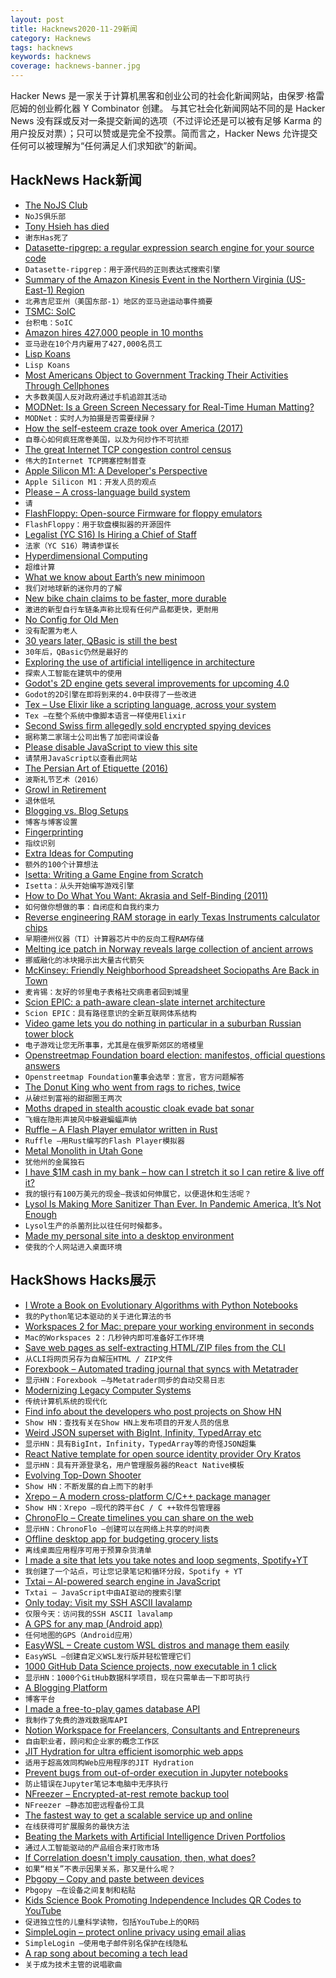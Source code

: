 ```yaml
---
layout: post
title: Hacknews2020-11-29新闻
category: Hacknews
tags: hacknews
keywords: hacknews
coverage: hacknews-banner.jpg
---
```


Hacker News 是一家关于计算机黑客和创业公司的社会化新闻网站，由保罗·格雷厄姆的创业孵化器 Y Combinator 创建。
与其它社会化新闻网站不同的是 Hacker News 没有踩或反对一条提交新闻的选项（不过评论还是可以被有足够 Karma 的用户投反对票）；只可以赞或是完全不投票。简而言之，Hacker News 允许提交任何可以被理解为“任何满足人们求知欲”的新闻。

## HackNews Hack新闻


- [The NoJS Club](https://nojs.club/)
- `NoJS俱乐部`
- [Tony Hsieh has died](https://www.yahoo.com/lifestyle/tony-hsieh-zappos-luminary-revolutionized-045239863.html)
- `谢东Has死了`
- [Datasette-ripgrep: a regular expression search engine for your source code](https://simonwillison.net/2020/Nov/28/datasette-ripgrep/)
- `Datasette-ripgrep：用于源代码的正则表达式搜索引擎`
- [Summary of the Amazon Kinesis Event in the Northern Virginia (US-East-1) Region](https://aws.amazon.com/message/11201/)
- `北弗吉尼亚州（美国东部-1）地区的亚马逊运动事件摘要`
- [TSMC: SoIC](https://3dfabric.tsmc.com/english/dedicatedFoundry/technology/SoIC.htm)
- `台积电：SoIC`
- [Amazon hires 427,000 people in 10 months](https://www.nytimes.com/2020/11/27/technology/pushed-by-pandemic-amazon-goes-on-a-hiring-spree-without-equal.html)
- `亚马逊在10个月内雇用了427,000名员工`
- [Lisp Koans](https://github.com/google/lisp-koans)
- `Lisp Koans`
- [Most Americans Object to Government Tracking Their Activities Through Cellphones](https://www.wsj.com/articles/most-americans-object-to-government-tracking-of-their-activities-through-cellphones-11606305601)
- `大多数美国人反对政府通过手机追踪其活动`
- [MODNet: Is a Green Screen Necessary for Real-Time Human Matting?](https://github.com/ZHKKKe/MODNet)
- `MODNet：实时人为拍摄是否需要绿屏？`
- [How the self-esteem craze took over America (2017)](https://www.thecut.com/2017/05/self-esteem-grit-do-they-really-help.html)
- `自尊心如何疯狂席卷美国，以及为何炒作不可抗拒`
- [The great Internet TCP congestion control census](https://datatracker.ietf.org/meeting/109/materials/slides-109-iccrg-the-great-internet-tcp-congestion-control-census-00)
- `伟大的Internet TCP拥塞控制普查`
- [Apple Silicon M1: A Developer's Perspective](https://steipete.com/posts/apple-silicon-m1-a-developer-perspective/)
- `Apple Silicon M1：开发人员的观点`
- [Please – A cross-language build system](https://please.build/)
- `请`
- [FlashFloppy: Open-source Firmware for floppy emulators](https://github.com/keirf/FlashFloppy/wiki)
- `FlashFloppy：用于软盘模拟器的开源固件`
- [Legalist (YC S16) Is Hiring a Chief of Staff](https://angel.co/company/legalist/jobs/1028587-chief-of-staff)
- `法家（YC S16）聘请参谋长`
- [Hyperdimensional Computing](https://github.com/HyperdimensionalComputing/collection)
- `超维计算`
- [What we know about Earth’s new minimoon](https://www.universetoday.com/148911/heres-what-we-know-about-earths-new-minimoon/)
- `我们对地球新的迷你月的了解`
- [New bike chain claims to be faster, more durable](https://cyclingtips.com/2020/11/new-motion-labs-dual-engagement-chain/)
- `激进的新型自行车链条声称比现有任何产品都更快，更耐用`
- [No Config for Old Men](https://datagubbe.se/noconf/)
- `没有配置为老人`
- [30 years later, QBasic is still the best](http://www.nicolasbize.com/blog/30-years-later-qbasic-is-still-the-best/)
- `30年后，QBasic仍然是最好的`
- [Exploring the use of artificial intelligence in architecture](https://techxplore.com/news/2020-11-exploring-artificial-intelligence-architecture.html)
- `探索人工智能在建筑中的使用`
- [Godot's 2D engine gets several improvements for upcoming 4.0](https://godotengine.org/article/godots-2d-engine-gets-several-improvements-upcoming-40)
- `Godot的2D引擎在即将到来的4.0中获得了一些改进`
- [Tex – Use Elixir like a scripting language, across your system](https://github.com/doawoo/tex)
- `Tex –在整个系统中像脚本语言一样使用Elixir`
- [Second Swiss firm allegedly sold encrypted spying devices](https://www.swissinfo.ch/eng/second-swiss-firm-allegedly-sold-encrypted-spying-devices/46186432)
- `据称第二家瑞士公司出售了加密间谍设备`
- [Please disable JavaScript to view this site](https://heydonworks.com/)
- `请禁用JavaScript以查看此网站`
- [The Persian Art of Etiquette (2016)](http://www.bbc.com/travel/story/20161104-the-persian-art-of-etiquette)
- `波斯礼节艺术（2016）`
- [Growl in Retirement](http://336699.org/GrowlRetirement)
- `退休低吼`
- [Blogging vs. Blog Setups](https://rakhim.org/honestly-undefined/19/)
- `博客与博客设置`
- [Fingerprinting](https://wiki.mozilla.org/Fingerprinting)
- `指纹识别`
- [Extra Ideas for Computing](https://github.com/samsquire/ideas3)
- `额外的100个计算想法`
- [Isetta: Writing a Game Engine from Scratch](https://isetta.io/blogs/week-0/)
- `Isetta：从头开始编写游戏引擎`
- [How to Do What You Want: Akrasia and Self-Binding (2011)](https://blog.beeminder.com/akrasia/)
- `如何做你想做的事：自闭症和自我约束力`
- [Reverse engineering RAM storage in early Texas Instruments calculator chips](http://www.righto.com/2020/11/reverse-engineering-ram-storage-in.html)
- `早期德州仪器（TI）计算器芯片中的反向工程RAM存储`
- [Melting ice patch in Norway reveals large collection of ancient arrows](https://phys.org/news/2020-11-ice-patch-norway-reveals-large.html)
- `挪威融化的冰块揭示出大量古代箭矢`
- [McKinsey: Friendly Neighborhood Spreadsheet Sociopaths Are Back in Town](https://apexsnotes.substack.com/p/mckinsey-your-friendly-neighborhood)
- `麦肯锡：友好的邻里电子表格社交病患者回到城里`
- [Scion EPIC: a path-aware clean-slate internet architecture](https://blog.apnic.net/2020/11/25/epic-exploring-challenges-and-opportunities-in-next-generation-internet-architectures/)
- `Scion EPIC：具有路径意识的全新互联网体系结构`
- [Video game lets you do nothing in particular in a suburban Russian tower block](https://www.calvertjournal.com/articles/show/11066/this-new-video-game-lets-you-do-nothing-in-a-suburban-russian-tower-block)
- `电子游戏让您无所事事，尤其是在俄罗斯郊区的塔楼里`
- [Openstreetmap Foundation board election: manifestos, official questions answers](https://wiki.openstreetmap.org/wiki/Foundation/AGM20/Election_to_Board/Answers_and_manifestos)
- `Openstreetmap Foundation董事会选举：宣言，官方问题解答`
- [The Donut King who went from rags to riches, twice](https://www.bbc.com/news/stories-54546427)
- `从破烂到富裕的甜甜圈王两次`
- [Moths draped in stealth acoustic cloak evade bat sonar](https://www.chemistryworld.com/news/moths-draped-in-stealth-acoustic-cloak-evade-bat-sonar/4012807.article)
- `飞蛾在隐形声披风中躲避蝙蝠声纳`
- [Ruffle – A Flash Player emulator written in Rust](https://ruffle.rs/)
- `Ruffle –用Rust编写的Flash Player模拟器`
- [Metal Monolith in Utah Gone](https://www.nytimes.com/2020/11/28/us/monolith-utah-disappeared.html)
- `犹他州的金属独石`
- [I have $1M cash in my bank – how can I stretch it so I can retire & live off it?](item?id=25243037)
- `我的银行有100万美元的现金–我该如何伸展它，以便退休和生活呢？`
- [Lysol Is Making More Sanitizer Than Ever. In Pandemic America, It’s Not Enough](https://www.bloomberg.com/news/features/2020-11-19/lysol-is-making-more-sanitizer-than-ever-in-pandemic-america-it-s-not-enough)
- `Lysol生产的杀菌剂比以往任何时候都多。`
- [Made my personal site into a desktop environment](http://x.dustinbrett.com/)
- `使我的个人网站进入桌面环境`


## HackShows Hacks展示

- [ I Wrote a Book on Evolutionary Algorithms with Python Notebooks](https://datacrayon.com/posts/search-and-optimisation/practical-evolutionary-algorithms/preface/)
- `我的Python笔记本驱动的关于进化算法的书`
- [ Workspaces 2 for Mac: prepare your working environment in seconds](https://www.apptorium.com/workspaces)
- `Mac的Workspaces 2：几秒钟内即可准备好工作环境`
- [ Save web pages as self-extracting HTML/ZIP files from the CLI](https://github.com/gildas-lormeau/SingleFileZ/tree/master/cli)
- `从CLI将网页另存为自解压HTML / ZIP文件`
- [ Forexbook – Automated trading journal that syncs with Metatrader](https://forexbook.com)
- `显示HN：Forexbook –与Metatrader同步的自动交易日志`
- [ Modernizing Legacy Computer Systems](https://nostarch.com/kill-it-fire)
- `传统计算机系统的现代化`
- [ Find info about the developers who post projects on Show HN](https://showhn-dashboard.netlify.app/)
- `Show HN：查找有关在Show HN上发布项目的开发人员的信息`
- [ Weird JSON superset with BigInt, Infinity, TypedArray etc](https://github.com/c9fe/weird-json)
- `显示HN：具有BigInt，Infinity，TypedArray等的奇怪JSON超集`
- [ React Native template for open source identity provider Ory Kratos](https://www.getory.io/login-user-management-mobile-apps-react-native-expo-template)
- `显示HN：具有开源登录名，用户管理服务器的React Native模板`
- [ Evolving Top-Down Shooter](https://github.com/dcz-self/breedmatic)
- `Show HN：不断发展的自上而下的射手`
- [ Xrepo – A modern cross-platform C/C++ package manager](https://tboox.org/2020/11/15/xrepo-new-command/)
- `Show HN：Xrepo –现代的跨平台C / C ++软件包管理器`
- [ ChronoFlo – Create timelines you can share on the web](https://www.chronoflotimeline.com/?s=hn)
- `显示HN：ChronoFlo –创建可以在网络上共享的时间表`
- [ Offline desktop app for budgeting grocery lists](https://github.com/benjaminogles/budget-meal-planner/blob/master/README.md)
- `离线桌面应用程序可用于预算杂货清单`
- [ I made a site that lets you take notes and loop segments, Spotify+YT](https://slapper.io)
- `我创建了一个站点，可让您记录笔记和循环分段，Spotify + YT`
- [ Txtai – AI-powered search engine in JavaScript](https://github.com/neuml/txtai.js)
- `Txtai – JavaScript中由AI驱动的搜索引擎`
- [ Only today: Visit my SSH ASCII lavalamp](item?id=25221711)
- `仅限今天：访问我的SSH ASCII lavalamp`
- [ A GPS for any map (Android app)](https://play.google.com/store/apps/details?id=com.you_are_here)
- `任何地图的GPS（Android应用）`
- [ EasyWSL – Create custom WSL distros and manage them easily](https://github.com/redcode-labs/easyWSL)
- `EasyWSL –创建自定义WSL发行版并轻松管理它们`
- [ 1000 GitHub Data Science projects, now executable in 1 click](https://cloud.blobcity.com/#/ps/explore)
- `显示HN：1000个GitHub数据科学项目，现在只需单击一下即可执行`
- [ A Blogging Platform](https://scribbble.io)
- `博客平台`
- [ I made a free-to-play games database API](https://www.freetogame.com/api-doc)
- `我制作了免费的游戏数据库API`
- [ Notion Workspace for Freelancers, Consultants and Entrepreneurs](https://optemization.com/entrepreneur-os)
- `自由职业者，顾问和企业家的概念工作区`
- [ JIT Hydration for ultra efficient isomorphic web apps](https://dev.to/kaleidawave/jit-hydration-4b62)
- `适用于超高效同构Web应用程序的JIT Hydration`
- [ Prevent bugs from out-of-order execution in Jupyter notebooks](https://nbsafety.org)
- `防止错误在Jupyter笔记本电脑中无序执行`
- [ NFreezer – Encrypted-at-rest remote backup tool](https://github.com/josephernest/nfreezer)
- `NFreezer –静态加密远程备份工具`
- [ The fastest way to get a scalable service up and online](https://github.com/khalidx/fx)
- `在线获得可扩展服务的最快方法`
- [ Beating the Markets with Artificial Intelligence Driven Portfolios](https://tradytics.com/blog/beating-the-market-with-ai-driven-portfolios)
- `通过人工智能驱动的产品组合来打败市场`
- [ If Correlation doesn't imply causation, then, what does?](https://michaelnielsen.org/ddi/if-correlation-doesnt-imply-causation-then-what-does/)
- `如果“相关”不表示因果关系，那又是什么呢？`
- [ Pbgopy – Copy and paste between devices](https://github.com/nakabonne/pbgopy)
- `Pbgopy –在设备之间复制和粘贴`
- [ Kids Science Book Promoting Independence Includes QR Codes to YouTube](https://phoinixdurden.medium.com/making-science-accessible-to-the-youngest-children-3331ad18d98a)
- `促进独立性的儿童科学读物，包括YouTube上的QR码`
- [ SimpleLogin – protect online privacy using email alias](https://simplelogin.io/blog/an-email-for-each-website/)
- `SimpleLogin –使用电子邮件别名保护在线隐私`
- [ A rap song about becoming a tech lead](https://www.youtube.com/watch?v=mFNnc3kpZ4o)
- `关于成为技术主管的说唱歌曲`

